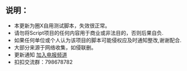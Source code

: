 ## 说明：

* 本更新为圈X自用测试脚本，失效很正常。  
* 请勿将Script项目的任何内容用于商业或非法目的，否则后果自负.  
* 如果任何单位或个人认为该项目的脚本可能侵权应及时通知整改,谢谢配合.  
* 大部分来源于网络收集，如侵联删。  
* 更新通知 [加入电报频道](https://t.me/peckios)  
* 扣扣交流群：798678782
